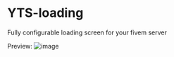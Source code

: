 # YTS-loading
Fully configurable loading screen for your fivem server

Preview:
![image](https://github.com/YTSAspect/YTS-loading/assets/121137938/1c90777d-3fa9-45f5-bbf8-b564bc624b68)
